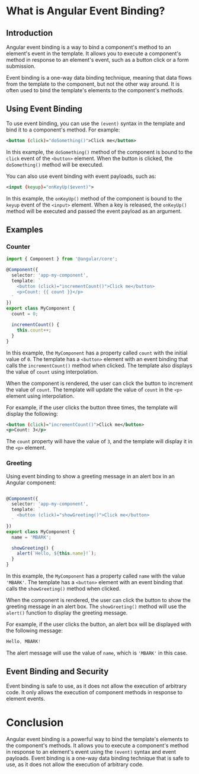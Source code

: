 # What is Angular Event Binding?

## Introduction

Angular event binding is a way to bind a component's method to an element's event in the template. It allows you to execute a component's method in response to an element's event, such as a button click or a form submission.

Event binding is a one-way data binding technique, meaning that data flows from the template to the component, but not the other way around. It is often used to bind the template's elements to the component's methods.

## **Using Event Binding**

To use event binding, you can use the `(event)` syntax in the template and bind it to a component's method. For example:

```xml
<button (click)="doSomething()">Click me</button>
```

In this example, the `doSomething()` method of the component is bound to the `click` event of the `<button>` element. When the button is clicked, the `doSomething()` method will be executed.

You can also use event binding with event payloads, such as:

```xml
<input (keyup)="onKeyUp($event)">
```

In this example, the `onKeyUp()` method of the component is bound to the `keyup` event of the `<input>` element. When a key is released, the `onKeyUp()` method will be executed and passed the event payload as an argument.

## Examples

### Counter

```typescript
import { Component } from '@angular/core';

@Component({
  selector: 'app-my-component',
  template: `
    <button (click)="incrementCount()">Click me</button>
    <p>Count: {{ count }}</p>
  `
})
export class MyComponent {
  count = 0;

  incrementCount() {
    this.count++;
  }
}
```

In this example, the `MyComponent` has a property called `count` with the initial value of `0`. The template has a `<button>` element with an event binding that calls the `incrementCount()` method when clicked. The template also displays the value of `count` using interpolation.

When the component is rendered, the user can click the button to increment the value of `count`. The template will update the value of `count` in the `<p>` element using interpolation.

For example, if the user clicks the button three times, the template will display the following:

```xml
<button (click)="incrementCount()">Click me</button>
<p>Count: 3</p>
```

The `count` property will have the value of `3`, and the template will display it in the `<p>` element.

### Greeting

Using event binding to show a greeting message in an alert box in an Angular component:

```typescript

@Component({
  selector: 'app-my-component',
  template: `
    <button (click)="showGreeting()">Click me</button>
  `
})
export class MyComponent {
  name = 'MBARK';

  showGreeting() {
    alert(`Hello, ${this.name}!`);
  }
}
```

In this example, the `MyComponent` has a property called `name` with the value `'MBARK'`. The template has a `<button>` element with an event binding that calls the `showGreeting()` method when clicked.

When the component is rendered, the user can click the button to show the greeting message in an alert box. The `showGreeting()` method will use the `alert()` function to display the greeting message.

For example, if the user clicks the button, an alert box will be displayed with the following message:

```typescript
Hello, MBARK!
```

The alert message will use the value of `name`, which is `'MBARK'` in this case.

## **Event Binding and Security**

Event binding is safe to use, as it does not allow the execution of arbitrary code. It only allows the execution of component methods in response to element events.

# **Conclusion**

Angular event binding is a powerful way to bind the template's elements to the component's methods. It allows you to execute a component's method in response to an element's event using the `(event)` syntax and event payloads. Event binding is a one-way data binding technique that is safe to use, as it does not allow the execution of arbitrary code.